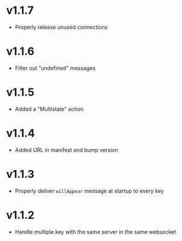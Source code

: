 # v1.1.7
- Properly release unused connections

# v1.1.6
- Filter out "undefined" messages

# v1.1.5
- Added a "Multistate" action

# v1.1.4
- Added URL in manifest and bump version

# v1.1.3
- Properly deliver `willAppear` message at startup to every key

# v1.1.2
- Handle multiple key with the same server in the same websocket
